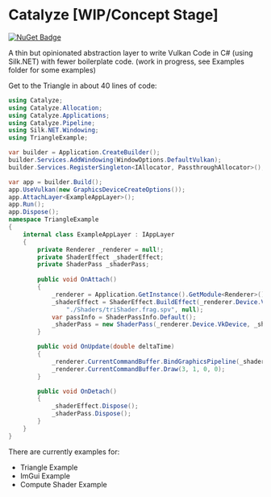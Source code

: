 ﻿# Catalyze [WIP/Concept Stage]
[![NuGet Badge](https://buildstats.info/nuget/Catalyze?includePreReleases=true)](https://www.nuget.org/packages/Catalyze/0.1.0-alpha.1)


A thin but opinionated abstraction layer to write Vulkan Code in C# (using Silk.NET) with fewer boilerplate code.
(work in progress, see Examples folder for some examples)

Get to the Triangle in about 40 lines of code:
```csharp
using Catalyze;
using Catalyze.Allocation;
using Catalyze.Applications;
using Catalyze.Pipeline;
using Silk.NET.Windowing;
using TriangleExample;

var builder = Application.CreateBuilder();
builder.Services.AddWindowing(WindowOptions.DefaultVulkan);
builder.Services.RegisterSingleton<IAllocator, PassthroughAllocator>();

var app = builder.Build();
app.UseVulkan(new GraphicsDeviceCreateOptions());
app.AttachLayer<ExampleAppLayer>();
app.Run();
app.Dispose();
namespace TriangleExample
{
    internal class ExampleAppLayer : IAppLayer
    {
        private Renderer _renderer = null!;
        private ShaderEffect _shaderEffect;
        private ShaderPass _shaderPass;
    
        public void OnAttach()
        {
            _renderer = Application.GetInstance().GetModule<Renderer>()!;
            _shaderEffect = ShaderEffect.BuildEffect(_renderer.Device.VkDevice, "./Shaders/triShader.vert.spv",
                "./Shaders/triShader.frag.spv", null);
            var passInfo = ShaderPassInfo.Default();
            _shaderPass = new ShaderPass(_renderer.Device.VkDevice, _shaderEffect, passInfo, default, _renderer.RenderPass);
        }

        public void OnUpdate(double deltaTime)
        {
            _renderer.CurrentCommandBuffer.BindGraphicsPipeline(_shaderPass);
            _renderer.CurrentCommandBuffer.Draw(3, 1, 0, 0);
        }

        public void OnDetach()
        {
            _shaderEffect.Dispose();
            _shaderPass.Dispose();
        }
    }
}
```

There are currently examples for:
* Triangle Example
* ImGui Example
* Compute Shader Example
